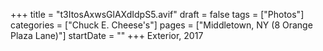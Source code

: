+++
title = "t3ItosAxwsGlAXdIdpS5.avif"
draft = false
tags = ["Photos"]
categories = ["Chuck E. Cheese's"]
pages = ["Middletown, NY (8 Orange Plaza Lane)"]
startDate = ""
+++
Exterior, 2017
